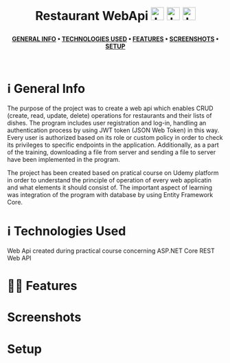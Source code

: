 <br />
<h1>
<p align="center">
  <br>Restaurant WebApi 
  <img src="https://raw.githubusercontent.com/gildean/foodicon/HEAD/favicons/Hamburger.ico" alt="Logo" width="30" height="30">
  <img src="https://raw.githubusercontent.com/gildean/foodicon/HEAD/favicons/French_Fries.ico" alt="Logo" width="30" height="30">
  <img src="https://raw.githubusercontent.com/gildean/foodicon/HEAD/favicons/Green_Salad.ico" alt="Logo" width="30" height="30">
</h1>
</p>

<div align="center">

**[GENERAL INFO](https://github.com/patrykkaczynski/Restaurant-Web-Api#-general-info) • 
[TECHNOLOGIES USED](https://github.com/patrykkaczynski/Restaurant-Web-Api#-technologies-used) • 
[FEATURES](https://github.com/patrykkaczynski/Restaurant-Web-Api#-features) • 
[SCREENSHOTS](https://github.com/patrykkaczynski/Restaurant-Web-Api#-screenshots) • 
[SETUP](https://github.com/patrykkaczynski/Restaurant-Web-Api#-setup)**

</div>

<br />

# :information_source: General Info
The purpose of the project was to create a web api which enables CRUD (create, read, update, delete) operations for restaurants and their lists of dishes. The program includes user registration and log-in, handling an authentication process by using JWT token (JSON Web Token) in this way. Every user is authorized based on its role or custom policy in order to check its privileges to specific endpoints in the application. Additionally, as a part of the training, downloading a file from server and sending a file to server have been implemented in the program.

The project has been created based on pratical course on Udemy platform in order to understand the principle of operation of every web applicatin and what elements it should consist of. The important aspect of learning was integration of the program with database by using Entity Framework Core.

# :information_source: Technologies Used
Web Api created during practical course concerning ASP.NET Core REST Web API

# 😵‍💫 Features

# Screenshots

# Setup
